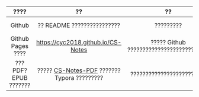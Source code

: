 | ???? | ?? | ?? | ?? |
| :--: | :--: | :--: | :--: |
| Github | ?? README ???????????????? | ????????? | GFM ? Markdown ??????????????????????????? |
| Github Pages<br>???? | https://cyc2018.github.io/CS-Notes | ????? Github ??????????????????????????? | ?? |
| ??? PDF?EPUB ??????? | ????? [CS-Notes-PDF](https://github.com/sjsdfg/CS-Notes-PDF) ??????? Typora ????????? | ????????????????????????? | ??????????? GIF ?? |